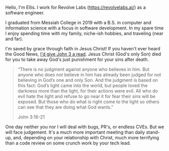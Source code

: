 Hello, I'm Ellis. I work for Revolve Labs (https://revolvelabs.ai/) as a software engineer.

I graduated from Messiah College in 2019 with a B.S. in computer and information science with a focus in software development. In my spare time I enjoy spending time with my family, niche-ish hobbies, and traveling (near and far).

I'm saved by grace through faith in Jesus Christ! If you haven't ever heard the Good News, [I'd give John 3 a read](https://www.bible.com/bible/116/JHN.3.NLT). Jesus Christ (God's only Son) died for you to take away God's just punishment for your sins after death.
> “There is no judgment against anyone who believes in him. But anyone who does not believe in him has already been judged for not believing in God’s one and only Son. And the judgment is based on this fact: God’s light came into the world, but people loved the darkness more than the light, for their actions were evil. All who do evil hate the light and refuse to go near it for fear their sins will be exposed. But those who do what is right come to the light so others can see that they are doing what God wants.”
>
> John 3:16-21

One day neither you nor I will deal with bugs, PR's, or endless CVEs. But we will face judgement. It's a much more important meeting than daily stand-up, and, depending on your relationship with Christ, much more terrifying than a code review on some crunch work by your tech lead.
